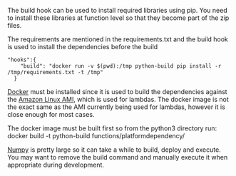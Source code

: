 The build hook can be used to install required libraries using pip. You need to install these libraries at function level so that they become part of the zip files.

The requirements are mentioned in the requirements.txt and the build hook is used to install the dependencies before the build

```
"hooks":{
    "build": "docker run -v $(pwd):/tmp python-build pip install -r /tmp/requirements.txt -t /tmp"
  }
```

[Docker](https://www.docker.com/) must be installed since it is used to build the dependencies against the [Amazon Linux AMI](https://aws.amazon.com/amazon-linux-ami), which is used for lambdas. The docker image is not the exact same as the AMI currently being used for lambdas, however it is close enough for most cases.

The docker image must be built first so from the python3 directory run: docker build -t python-build functions/platformdependency/

[Numpy](http://www.numpy.org) is pretty large so it can take a while to build, deploy and execute. You may want to remove the build command and manually execute it when appropriate during development.
